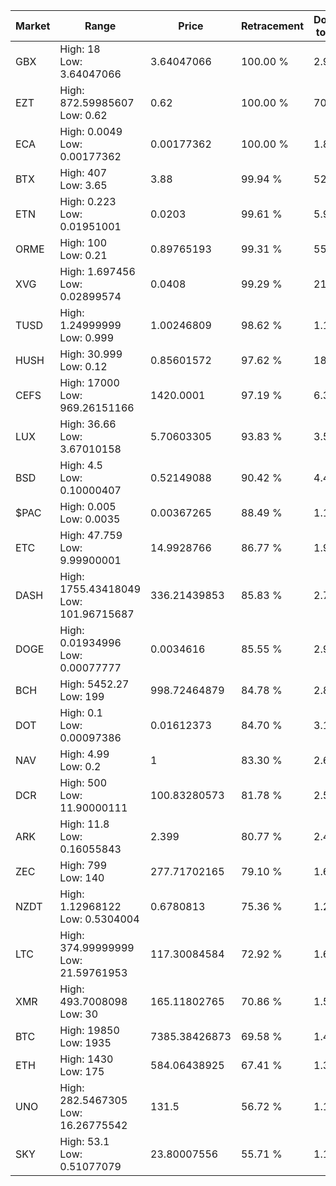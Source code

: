| Market | Range | Price| Retracement | Doubles to 50% |
| --- | --- | --- | --- | --- |
| GBX | High: 18<br />Low: 3.64047066 | 3.64047066 | 100.00 % | 2.97 |
| EZT | High: 872.59985607<br />Low: 0.62 | 0.62 | 100.00 % | 704.21 |
| ECA | High: 0.0049<br />Low: 0.00177362 | 0.00177362 | 100.00 % | 1.88 |
| BTX | High: 407<br />Low: 3.65 | 3.88 | 99.94 % | 52.92 |
| ETN | High: 0.223<br />Low: 0.01951001 | 0.0203 | 99.61 % | 5.97 |
| ORME | High: 100<br />Low: 0.21 | 0.89765193 | 99.31 % | 55.82 |
| XVG | High: 1.697456<br />Low: 0.02899574 | 0.0408 | 99.29 % | 21.16 |
| TUSD | High: 1.24999999<br />Low: 0.999 | 1.00246809 | 98.62 % | 1.12 |
| HUSH | High: 30.999<br />Low: 0.12 | 0.85601572 | 97.62 % | 18.18 |
| CEFS | High: 17000<br />Low: 969.26151166 | 1420.0001 | 97.19 % | 6.33 |
| LUX | High: 36.66<br />Low: 3.67010158 | 5.70603305 | 93.83 % | 3.53 |
| BSD | High: 4.5<br />Low: 0.10000407 | 0.52149088 | 90.42 % | 4.41 |
| $PAC | High: 0.005<br />Low: 0.0035 | 0.00367265 | 88.49 % | 1.16 |
| ETC | High: 47.759<br />Low: 9.99900001 | 14.9928766 | 86.77 % | 1.93 |
| DASH | High: 1755.43418049<br />Low: 101.96715687 | 336.21439853 | 85.83 % | 2.76 |
| DOGE | High: 0.01934996<br />Low: 0.00077777 | 0.0034616 | 85.55 % | 2.91 |
| BCH | High: 5452.27<br />Low: 199 | 998.72464879 | 84.78 % | 2.83 |
| DOT | High: 0.1<br />Low: 0.00097386 | 0.01612373 | 84.70 % | 3.13 |
| NAV | High: 4.99<br />Low: 0.2 | 1 | 83.30 % | 2.60 |
| DCR | High: 500<br />Low: 11.90000111 | 100.83280573 | 81.78 % | 2.54 |
| ARK | High: 11.8<br />Low: 0.16055843 | 2.399 | 80.77 % | 2.49 |
| ZEC | High: 799<br />Low: 140 | 277.71702165 | 79.10 % | 1.69 |
| NZDT | High: 1.12968122<br />Low: 0.5304004 | 0.6780813 | 75.36 % | 1.22 |
| LTC | High: 374.99999999<br />Low: 21.59761953 | 117.30084584 | 72.92 % | 1.69 |
| XMR | High: 493.7008098<br />Low: 30 | 165.11802765 | 70.86 % | 1.59 |
| BTC | High: 19850<br />Low: 1935 | 7385.38426873 | 69.58 % | 1.47 |
| ETH | High: 1430<br />Low: 175 | 584.06438925 | 67.41 % | 1.37 |
| UNO | High: 282.5467305<br />Low: 16.26775542 | 131.5 | 56.72 % | 1.14 |
| SKY | High: 53.1<br />Low: 0.51077079 | 23.80007556 | 55.71 % | 1.13 |
